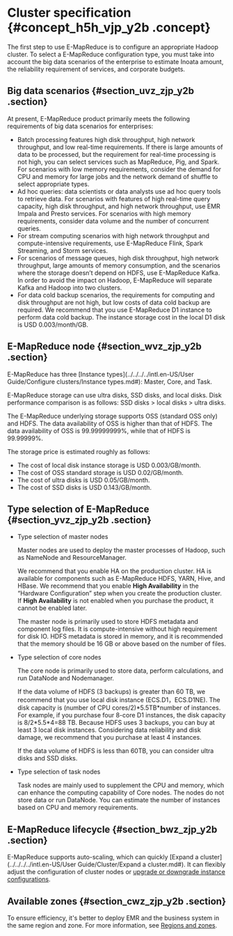 # Cluster specification {#concept_h5h_vjp_y2b .concept}

The first step to use E-MapReduce is to configure an appropriate Hadoop cluster. To select a E-MapReduce configuration type, you must take into account the big data scenarios of the enterprise to estimate Inoata amount, the reliability requirement of services, and corporate budgets.

## Big data scenarios {#section_uvz_zjp_y2b .section}

At present, E-MapReduce product primarily meets the following requirements of big data scenarios for enterprises:

-   Batch processing features high disk throughput, high network throughput, and low real-time requirements. If there is large amounts of data to be processed, but the requirement for real-time processing is not high, you can select services such as MapReduce, Pig, and Spark. For scenarios with low memory requirements, consider the demand for CPU and memory for large jobs and the network demand of shuffle to select appropriate types.
-   Ad hoc queries: data scientists or data analysts use ad hoc query tools to retrieve data. For scenarios with features of high real-time query capacity, high disk throughput, and high network throughput, use EMR Impala and Presto services. For scenarios with high memory requirements, consider data volume and the number of concurrent queries.
-   For stream computing scenarios with high network throughput and compute-intensive requirements, use E-MapReduce Flink, Spark Streaming, and Storm services.
-   For scenarios of message queues, high disk throughput, high network throughput, large amounts of memory consumption, and the scenarios where the storage doesn’t depend on HDFS, use E-MapReduce Kafka. In order to avoid the impact on Hadoop, E-MapReduce will separate Kafka and Hadoop into two clusters.
-   For data cold backup scenarios, the requirements for computing and disk throughput are not high, but low costs of data cold backup are required. We recommend that you use E-MapReduce D1 instance to perform data cold backup. The instance storage cost in the local D1 disk is USD 0.003/month/GB.

## E-MapReduce node {#section_wvz_zjp_y2b .section}

E-MapReduce has three [Instance types](../../../../intl.en-US/User Guide/Configure clusters/Instance types.md#): Master, Core, and Task.

E-MapReduce storage can use ultra disks, SSD disks, and local disks. Disk performance comparison is as follows: SSD disks \> local disks \> ultra disks.

The E-MapReduce underlying storage supports OSS \(standard OSS only\) and HDFS. The data availability of OSS is higher than that of HDFS. The data availability of OSS is 99.99999999%, while that of HDFS is 99.99999%.

The storage price is estimated roughly as follows:

-   The cost of local disk instance storage is USD 0.003/GB/month.
-   The cost of OSS standard storage is USD 0.02/GB/month.
-   The cost of ultra disks is USD 0.05/GB/month.
-   The cost of SSD disks is USD 0.143/GB/month.

## Type selection of E-MapReduce {#section_yvz_zjp_y2b .section}

-   Type selection of master nodes

    Master nodes are used to deploy the master processes of Hadoop, such as NameNode and ResourceManager.

    We recommend that you enable HA on the production cluster. HA is available for components such as E-MapReduce HDFS, YARN, Hive, and HBase. We recommend that you enable **High Availability** in the “Hardware Configuration” step when you create the production cluster. If **High Availability** is not enabled when you purchase the product, it cannot be enabled later.

    The master node is primarily used to store HDFS metadata and component log files. It is compute-intensive without high requirement for disk IO. HDFS metadata is stored in memory, and it is recommended that the memory should be 16 GB or above based on the number of files.

-   Type selection of core nodes

    The core node is primarily used to store data, perform calculations, and run DataNode and Nodemanager.

    If the data volume of HDFS \(3 backups\) is greater than 60 TB, we recommend that you use local disk instance \(ECS.D1，ECS.D1NE\). The disk capacity is \(number of CPU cores/2\)\*5.5TB\*number of instances. For example, if you purchase four 8-core D1 instances, the disk capacity is 8/2\*5.5\*4=88 TB. Because HDFS uses 3 backups, you can buy at least 3 local disk instances. Considering data reliability and disk damage, we recommend that you purchase at least 4 instances.

    If the data volume of HDFS is less than 60TB, you can consider ultra disks and SSD disks.

-   Type selection of task nodes

    Task nodes are mainly used to supplement the CPU and memory, which can enhance the computing capability of Core nodes. The nodes do not store data or run DataNode. You can estimate the number of instances based on CPU and memory requirements.


## E-MapReduce lifecycle {#section_bwz_zjp_y2b .section}

E-MapReduce supports auto-scaling, which can quickly [Expand a cluster](../../../../intl.en-US/User Guide/Cluster/Expand a cluster.md#). It can flexibly adjust the configuration of cluster nodes or [upgrade or downgrade instance configurations](https://www.alibabacloud.com/help/doc-detail/25437.htm).

## Available zones {#section_cwz_zjp_y2b .section}

To ensure efficiency, it's better to deploy EMR and the business system in the same region and zone. For more information, see [Regions and zones](https://www.alibabacloud.com/help/doc-detail/40654.htm).

